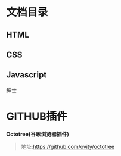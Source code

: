 # 文档目录

## HTML

## CSS

## Javascript

绅士



# GITHUB插件

**Octotree(谷歌浏览器插件)**

> 地址:https://github.com/ovity/octotree